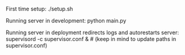 First time setup:
    ./setup.sh

Running server in development:
    python main.py

Running server in deployment redirects logs and autorestarts server:
    supervisord -c supervisor.conf & # (keep in mind to update paths in supervisor.conf)



